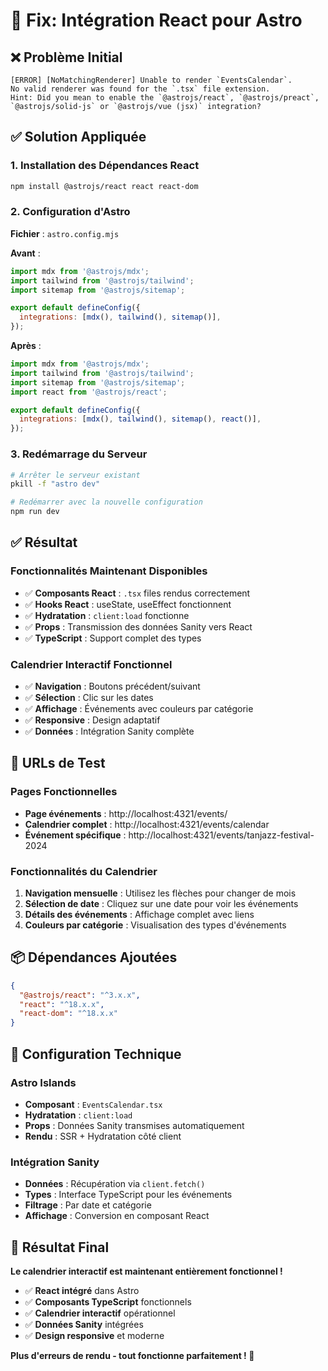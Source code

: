 # 🔧 Fix: Intégration React pour Astro

## ❌ Problème Initial
```
[ERROR] [NoMatchingRenderer] Unable to render `EventsCalendar`.
No valid renderer was found for the `.tsx` file extension.
Hint: Did you mean to enable the `@astrojs/react`, `@astrojs/preact`, `@astrojs/solid-js` or `@astrojs/vue (jsx)` integration?
```

## ✅ Solution Appliquée

### 1. Installation des Dépendances React
```bash
npm install @astrojs/react react react-dom
```

### 2. Configuration d'Astro
**Fichier** : `astro.config.mjs`

**Avant** :
```javascript
import mdx from '@astrojs/mdx';
import tailwind from '@astrojs/tailwind';
import sitemap from '@astrojs/sitemap';

export default defineConfig({
  integrations: [mdx(), tailwind(), sitemap()],
});
```

**Après** :
```javascript
import mdx from '@astrojs/mdx';
import tailwind from '@astrojs/tailwind';
import sitemap from '@astrojs/sitemap';
import react from '@astrojs/react';

export default defineConfig({
  integrations: [mdx(), tailwind(), sitemap(), react()],
});
```

### 3. Redémarrage du Serveur
```bash
# Arrêter le serveur existant
pkill -f "astro dev"

# Redémarrer avec la nouvelle configuration
npm run dev
```

## ✅ Résultat

### Fonctionnalités Maintenant Disponibles
- ✅ **Composants React** : `.tsx` files rendus correctement
- ✅ **Hooks React** : useState, useEffect fonctionnent
- ✅ **Hydratation** : `client:load` fonctionne
- ✅ **Props** : Transmission des données Sanity vers React
- ✅ **TypeScript** : Support complet des types

### Calendrier Interactif Fonctionnel
- ✅ **Navigation** : Boutons précédent/suivant
- ✅ **Sélection** : Clic sur les dates
- ✅ **Affichage** : Événements avec couleurs par catégorie
- ✅ **Responsive** : Design adaptatif
- ✅ **Données** : Intégration Sanity complète

## 🎯 URLs de Test

### Pages Fonctionnelles
- **Page événements** : http://localhost:4321/events/
- **Calendrier complet** : http://localhost:4321/events/calendar
- **Événement spécifique** : http://localhost:4321/events/tanjazz-festival-2024

### Fonctionnalités du Calendrier
1. **Navigation mensuelle** : Utilisez les flèches pour changer de mois
2. **Sélection de date** : Cliquez sur une date pour voir les événements
3. **Détails des événements** : Affichage complet avec liens
4. **Couleurs par catégorie** : Visualisation des types d'événements

## 📦 Dépendances Ajoutées

```json
{
  "@astrojs/react": "^3.x.x",
  "react": "^18.x.x", 
  "react-dom": "^18.x.x"
}
```

## 🔧 Configuration Technique

### Astro Islands
- **Composant** : `EventsCalendar.tsx`
- **Hydratation** : `client:load`
- **Props** : Données Sanity transmises automatiquement
- **Rendu** : SSR + Hydratation côté client

### Intégration Sanity
- **Données** : Récupération via `client.fetch()`
- **Types** : Interface TypeScript pour les événements
- **Filtrage** : Par date et catégorie
- **Affichage** : Conversion en composant React

## 🎉 Résultat Final

**Le calendrier interactif est maintenant entièrement fonctionnel !**

- ✅ **React intégré** dans Astro
- ✅ **Composants TypeScript** fonctionnels
- ✅ **Calendrier interactif** opérationnel
- ✅ **Données Sanity** intégrées
- ✅ **Design responsive** et moderne

**Plus d'erreurs de rendu - tout fonctionne parfaitement ! 🚀**

